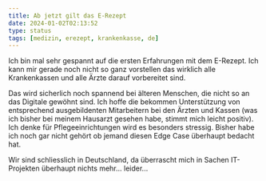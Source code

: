 ```yaml
---
title: Ab jetzt gilt das E-Rezept
date: 2024-01-02T02:13:52
type: status
tags: [medizin, erezept, krankenkasse, de]
---
```


Ich bin mal sehr gespannt auf die ersten Erfahrungen mit dem E-Rezept. Ich kann mir gerade noch nicht so ganz vorstellen das wirklich alle Krankenkassen und alle Ärzte darauf vorbereitet sind.

Das wird sicherlich noch spannend bei älteren Menschen, die nicht so an das Digitale gewöhnt sind. Ich hoffe die bekommen Unterstützung von entsprechend ausgebildenten Mitarbeitern bei den Ärzten und Kassen (was ich bisher bei meinem Hausarzt gesehen habe, stimmt mich leicht positiv). Ich denke für Pflegeeinrichtungen wird es besonders stressig. Bisher habe ich noch gar nicht gehört ob jemand diesen Edge Case überhaupt bedacht hat.

Wir sind schliesslich in Deutschland, da überrascht mich in Sachen IT-Projekten überhaupt nichts mehr... leider...
